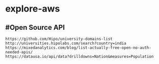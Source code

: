 # explore-aws

#Open Source API
-----------------------------------------------------------------------------------------------------------------------------------------------------------------------

	https://github.com/Hipo/university-domains-list
	http://universities.hipolabs.com/search?country=india
	https://mixedanalytics.com/blog/list-actually-free-open-no-auth-needed-apis/
	https://datausa.io/api/data?drilldowns=Nation&measures=Population

